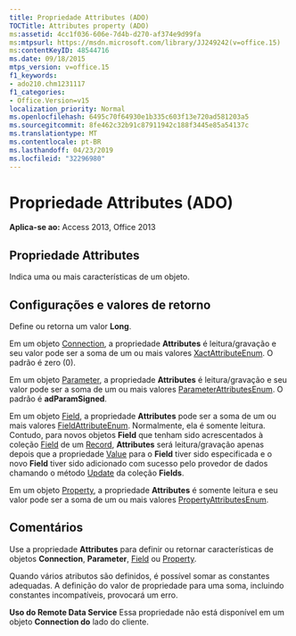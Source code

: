 ```yaml
---
title: Propriedade Attributes (ADO)
TOCTitle: Attributes property (ADO)
ms:assetid: 4cc1f036-606e-7d4b-d270-af374e9d99fa
ms:mtpsurl: https://msdn.microsoft.com/library/JJ249242(v=office.15)
ms:contentKeyID: 48544716
ms.date: 09/18/2015
mtps_version: v=office.15
f1_keywords:
- ado210.chm1231117
f1_categories:
- Office.Version=v15
localization_priority: Normal
ms.openlocfilehash: 6495c70f64930e1b335c603f13e720ad581203a5
ms.sourcegitcommit: 8fe462c32b91c87911942c188f3445e85a54137c
ms.translationtype: MT
ms.contentlocale: pt-BR
ms.lasthandoff: 04/23/2019
ms.locfileid: "32296980"
---
```

# <a name="attributes-property-ado"></a>Propriedade Attributes (ADO)


**Aplica-se ao:** Access 2013, Office 2013


## <a name="attributes-property"></a>Propriedade Attributes

Indica uma ou mais características de um objeto.

## <a name="settings-and-return-values"></a>Configurações e valores de retorno

Define ou retorna um valor **Long**.

Em um objeto [Connection](connection-object-ado.md), a propriedade **Attributes** é leitura/gravação e seu valor pode ser a soma de um ou mais valores [XactAttributeEnum](xactattributeenum.md). O padrão é zero (0).

Em um objeto [Parameter](parameter-object-ado.md), a propriedade **Attributes** é leitura/gravação e seu valor pode ser a soma de um ou mais valores [ParameterAttributesEnum](parameterattributesenum.md). O padrão é **adParamSigned**.

Em um objeto [Field](field-object-ado.md), a propriedade **Attributes** pode ser a soma de um ou mais valores [FieldAttributeEnum](fieldattributeenum.md). Normalmente, ela é somente leitura. Contudo, para novos objetos **Field** que tenham sido acrescentados à coleção [Field](fields-collection-ado.md) de um [Record](record-object-ado.md), **Attributes** será leitura/gravação apenas depois que a propriedade [Value](value-property-ado.md) para o **Field** tiver sido especificada e o novo **Field** tiver sido adicionado com sucesso pelo provedor de dados chamando o método [Update](update-method-ado.md) da coleção **Fields**.

Em um objeto [Property](property-object-ado.md), a propriedade **Attributes** é somente leitura e seu valor pode ser a soma de um ou mais valores [PropertyAttributesEnum](propertyattributesenum.md).

## <a name="remarks"></a>Comentários

Use a propriedade **Attributes** para definir ou retornar características de objetos **Connection**, **Parameter**, [Field](field-object-ado.md) ou [Property](property-object-ado.md).

Quando vários atributos são definidos, é possível somar as constantes adequadas. A definição do valor de propriedade para uma soma, incluindo constantes incompatíveis, provocará um erro.

**Uso do Remote Data Service** Essa propriedade não está disponível em um objeto **Connection do** lado do cliente.

